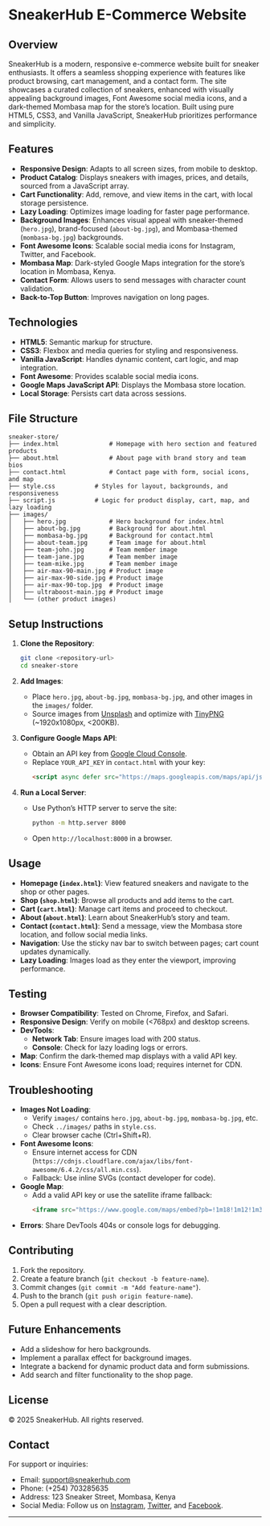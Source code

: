 # SneakerHub E-Commerce Website

## Overview
SneakerHub is a modern, responsive e-commerce website built for sneaker enthusiasts. It offers a seamless shopping experience with features like product browsing, cart management, and a contact form. The site showcases a curated collection of sneakers, enhanced with visually appealing background images, Font Awesome social media icons, and a dark-themed Mombasa map for the store’s location. Built using pure HTML5, CSS3, and Vanilla JavaScript, SneakerHub prioritizes performance and simplicity.

## Features
- **Responsive Design**: Adapts to all screen sizes, from mobile to desktop.
- **Product Catalog**: Displays sneakers with images, prices, and details, sourced from a JavaScript array.
- **Cart Functionality**: Add, remove, and view items in the cart, with local storage persistence.
- **Lazy Loading**: Optimizes image loading for faster page performance.
- **Background Images**: Enhances visual appeal with sneaker-themed (`hero.jpg`), brand-focused (`about-bg.jpg`), and Mombasa-themed (`mombasa-bg.jpg`) backgrounds.
- **Font Awesome Icons**: Scalable social media icons for Instagram, Twitter, and Facebook.
- **Mombasa Map**: Dark-styled Google Maps integration for the store’s location in Mombasa, Kenya.
- **Contact Form**: Allows users to send messages with character count validation.
- **Back-to-Top Button**: Improves navigation on long pages.

## Technologies
- **HTML5**: Semantic markup for structure.
- **CSS3**: Flexbox and media queries for styling and responsiveness.
- **Vanilla JavaScript**: Handles dynamic content, cart logic, and map integration.
- **Font Awesome**: Provides scalable social media icons.
- **Google Maps JavaScript API**: Displays the Mombasa store location.
- **Local Storage**: Persists cart data across sessions.

## File Structure
```
sneaker-store/
├── index.html              # Homepage with hero section and featured products
├── about.html              # About page with brand story and team bios
├── contact.html            # Contact page with form, social icons, and map
├── style.css           # Styles for layout, backgrounds, and responsiveness
├── script.js           # Logic for product display, cart, map, and lazy loading
├── images/
│   ├── hero.jpg            # Hero background for index.html
│   ├── about-bg.jpg        # Background for about.html
│   ├── mombasa-bg.jpg      # Background for contact.html
│   ├── about-team.jpg      # Team image for about.html
│   ├── team-john.jpg       # Team member image
│   ├── team-jane.jpg       # Team member image
│   ├── team-mike.jpg       # Team member image
│   ├── air-max-90-main.jpg # Product image
│   ├── air-max-90-side.jpg # Product image
│   ├── air-max-90-top.jpg  # Product image
│   ├── ultraboost-main.jpg # Product image
│   └── (other product images)
```

## Setup Instructions
1. **Clone the Repository**:
   ```bash
   git clone <repository-url>
   cd sneaker-store
   ```

2. **Add Images**:
   - Place `hero.jpg`, `about-bg.jpg`, `mombasa-bg.jpg`, and other images in the `images/` folder.
   - Source images from [Unsplash](https://unsplash.com/) and optimize with [TinyPNG](https://tinypng.com/) (~1920x1080px, <200KB).

3. **Configure Google Maps API**:
   - Obtain an API key from [Google Cloud Console](https://console.cloud.google.com/).
   - Replace `YOUR_API_KEY` in `contact.html` with your key:
     ```html
     <script async defer src="https://maps.googleapis.com/maps/api/js?key=YOUR_API_KEY&callback=initMap"></script>
     ```

4. **Run a Local Server**:
   - Use Python’s HTTP server to serve the site:
     ```bash
     python -m http.server 8000
     ```
   - Open `http://localhost:8000` in a browser.

## Usage
- **Homepage (`index.html`)**: View featured sneakers and navigate to the shop or other pages.
- **Shop (`shop.html`)**: Browse all products and add items to the cart.
- **Cart (`cart.html`)**: Manage cart items and proceed to checkout.
- **About (`about.html`)**: Learn about SneakerHub’s story and team.
- **Contact (`contact.html`)**: Send a message, view the Mombasa store location, and follow social media links.
- **Navigation**: Use the sticky nav bar to switch between pages; cart count updates dynamically.
- **Lazy Loading**: Images load as they enter the viewport, improving performance.

## Testing
- **Browser Compatibility**: Tested on Chrome, Firefox, and Safari.
- **Responsive Design**: Verify on mobile (<768px) and desktop screens.
- **DevTools**:
  - **Network Tab**: Ensure images load with 200 status.
  - **Console**: Check for lazy loading logs or errors.
- **Map**: Confirm the dark-themed map displays with a valid API key.
- **Icons**: Ensure Font Awesome icons load; requires internet for CDN.

## Troubleshooting
- **Images Not Loading**:
  - Verify `images/` contains `hero.jpg`, `about-bg.jpg`, `mombasa-bg.jpg`, etc.
  - Check `../images/` paths in `style.css`.
  - Clear browser cache (Ctrl+Shift+R).
- **Font Awesome Icons**:
  - Ensure internet access for CDN (`https://cdnjs.cloudflare.com/ajax/libs/font-awesome/6.4.2/css/all.min.css`).
  - Fallback: Use inline SVGs (contact developer for code).
- **Google Map**:
  - Add a valid API key or use the satellite iframe fallback:
    ```html
    <iframe src="https://www.google.com/maps/embed?pb=!1m18!1m12!1m3!1d3989.756210874143!2d39.65639661475347!3d-4.043740097098845!2m3!1f0!2f0!3f0!3m2!1i1024!2i768!4f13.1!3m3!1m2!1s0x0%3A0x0!2zNMKwMDInMzcuNSJTIDM5wrAzOSc0Mi4yIkU!5e0!3m2!1sen!2sus!4v1634567890123!5m2!1sen!2sus&maptype=satellite" width="100%" height="300" style="border:0;" allowfullscreen="" loading="lazy"></iframe>
    ```
- **Errors**: Share DevTools 404s or console logs for debugging.

## Contributing
1. Fork the repository.
2. Create a feature branch (`git checkout -b feature-name`).
3. Commit changes (`git commit -m "Add feature-name"`).
4. Push to the branch (`git push origin feature-name`).
5. Open a pull request with a clear description.

## Future Enhancements
- Add a slideshow for hero backgrounds.
- Implement a parallax effect for background images.
- Integrate a backend for dynamic product data and form submissions.
- Add search and filter functionality to the shop page.

## License
© 2025 SneakerHub. All rights reserved.

## Contact
For support or inquiries:
- Email: support@sneakerhub.com
- Phone: (+254) 703285635
- Address: 123 Sneaker Street, Mombasa, Kenya
- Social Media: Follow us on [Instagram](https://instagram.com), [Twitter](https://twitter.com), and [Facebook](https://facebook.com).

---
